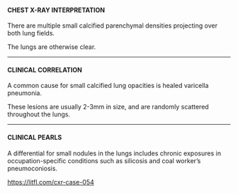 #### CHEST X-RAY INTERPRETATION
There are multiple small calcified parenchymal densities projecting over both lung fields.

The lungs are otherwise clear.

---------------
#### CLINICAL CORRELATION
A common cause for small calcified lung opacities is healed varicella pneumonia.

These lesions are usually 2-3mm in size, and are randomly scattered throughout the lungs.

---------------
#### CLINICAL PEARLS
A differential for small nodules in the lungs includes chronic exposures in occupation-specific conditions such as silicosis and coal worker’s pneumoconiosis.


<https://litfl.com/cxr-case-054>